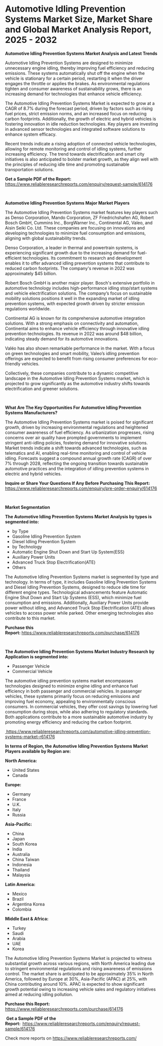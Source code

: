 <p><h1>Automotive Idling Prevention Systems Market Size, Market Share and Global Market Analysis Report, 2025 - 2032</h1></p><p><strong>Automotive Idling Prevention Systems Market Analysis and Latest Trends</strong></p>
<p><p>Automotive Idling Prevention Systems are designed to minimize unnecessary engine idling, thereby improving fuel efficiency and reducing emissions. These systems automatically shut off the engine when the vehicle is stationary for a certain period, restarting it when the driver engages the throttle or applies the brakes. As environmental regulations tighten and consumer awareness of sustainability grows, there is an increasing demand for technologies that enhance vehicle efficiency.</p><p>The Automotive Idling Prevention Systems Market is expected to grow at a CAGR of 8.7% during the forecast period, driven by factors such as rising fuel prices, strict emission norms, and an increased focus on reducing carbon footprints. Additionally, the growth of electric and hybrid vehicles is fostering innovation in idle reduction technologies. Key players are investing in advanced sensor technologies and integrated software solutions to enhance system efficacy.</p><p>Recent trends indicate a rising adoption of connected vehicle technologies, allowing for remote monitoring and control of idling systems, further increasing efficiency. The trend towards electrification and smart city initiatives is also anticipated to bolster market growth, as they align well with the principles of reducing idle time and promoting sustainable transportation solutions.</p></p>
<p><strong>Get a Sample PDF of the Report:&nbsp;</strong> <a href="https://www.reliableresearchreports.com/enquiry/request-sample/614176?utm_campaign=2395&utm_medium=2&utm_source=Github&utm_content=ia&utm_term=24032025&utm_id=automotive-idling-prevention-systems">https://www.reliableresearchreports.com/enquiry/request-sample/614176</a></p>
<p>&nbsp;</p>
<p><strong>Automotive Idling Prevention Systems Major Market Players</strong></p>
<p><p>The Automotive Idling Prevention Systems market features key players such as Denso Corporation, Mando Corporation, ZF Friedrichshafen AG, Robert Bosch GmbH, Cummins Inc., BorgWarner Inc., Continental AG, Valeo, and Aisin Seiki Co. Ltd. These companies are focusing on innovations and developing technologies to minimize fuel consumption and emissions, aligning with global sustainability trends.</p><p>Denso Corporation, a leader in thermal and powertrain systems, is experiencing significant growth due to the increasing demand for fuel-efficient technologies. Its commitment to research and development enables it to offer advanced idling prevention systems that contribute to reduced carbon footprints. The company's revenue in 2022 was approximately $45 billion.</p><p>Robert Bosch GmbH is another major player. Bosch's extensive portfolio in automotive technology includes high-performance idling stop/start systems and vehicle electrification solutions. The company’s focus on sustainable mobility solutions positions it well in the expanding market of idling prevention systems, with expected growth driven by stricter emission regulations worldwide.</p><p>Continental AG is known for its comprehensive automotive integration solutions. With a strong emphasis on connectivity and automation, Continental aims to enhance vehicle efficiency through innovative idling prevention technologies. Its revenue in 2022 was around $48 billion, indicating steady demand for its automotive innovations.</p><p>Valéo has also shown remarkable performance in the market. With a focus on green technologies and smart mobility, Valeo’s idling prevention offerings are expected to benefit from rising consumer preferences for eco-friendly vehicles.</p><p>Collectively, these companies contribute to a dynamic competitive landscape in the Automotive Idling Prevention Systems market, which is projected to grow significantly as the automotive industry shifts towards electrification and greener solutions.</p></p>
<p>&nbsp;</p>
<p><strong>What Are The Key Opportunities For Automotive Idling Prevention Systems Manufacturers?</strong></p>
<p><p>The Automotive Idling Prevention Systems market is poised for significant growth, driven by increasing environmental regulations and heightened consumer awareness of fuel efficiency. As urbanization progresses, rising concerns over air quality have prompted governments to implement stringent anti-idling policies, fostering demand for innovative solutions. Market trends indicate a shift towards advanced technologies, such as telematics and AI, enabling real-time monitoring and control of vehicle idling. Forecasts suggest a compound annual growth rate (CAGR) of over 7% through 2028, reflecting the ongoing transition towards sustainable automotive practices and the integration of idling prevention systems in electric and hybrid vehicles.</p></p>
<p><strong>Inquire or Share Your Questions If Any Before Purchasing This Report:</strong> <a href="https://www.reliableresearchreports.com/enquiry/pre-order-enquiry/614176?utm_campaign=2395&utm_medium=2&utm_source=Github&utm_content=ia&utm_term=24032025&utm_id=automotive-idling-prevention-systems">https://www.reliableresearchreports.com/enquiry/pre-order-enquiry/614176</a></p>
<p>&nbsp;</p>
<p><strong>Market Segmentation</strong></p>
<p><strong>The Automotive Idling Prevention Systems Market Analysis by types is segmented into:</strong></p>
<p><ul><li>by Type</li><li>Gasoline Idling Prevention System</li><li>Diesel Idling Prevention System</li><li>by Technology</li><li>Automatic Engine Shut Down and Start Up System(ESS)</li><li>Auxiliary Power Units</li><li>Advanced Truck Stop Electrification(ATE)</li><li>Others</li></ul></p>
<p><p>The Automotive Idling Prevention Systems market is segmented by type and technology. In terms of type, it includes Gasoline Idling Prevention Systems and Diesel Idling Prevention Systems, designed to reduce idle time for different engine types. Technological advancements feature Automatic Engine Shut Down and Start Up Systems (ESS), which minimize fuel consumption and emissions. Additionally, Auxiliary Power Units provide power without idling, and Advanced Truck Stop Electrification (ATE) allows vehicles to access power while parked. Other emerging technologies also contribute to this market.</p></p>
<p><strong>Purchase this Report:&nbsp;</strong><a href="https://www.reliableresearchreports.com/purchase/614176?utm_campaign=2395&utm_medium=2&utm_source=Github&utm_content=ia&utm_term=24032025&utm_id=automotive-idling-prevention-systems">https://www.reliableresearchreports.com/purchase/614176</a></p>
<p>&nbsp;</p>
<p><strong>The Automotive Idling Prevention Systems Market Industry Research by Application is segmented into:</strong></p>
<p><ul><li>Passenger Vehicle</li><li>Commercial Vehicle</li></ul></p>
<p><p>The automotive idling prevention systems market encompasses technologies designed to minimize engine idling and enhance fuel efficiency in both passenger and commercial vehicles. In passenger vehicles, these systems primarily focus on reducing emissions and improving fuel economy, appealing to environmentally conscious consumers. In commercial vehicles, they offer cost savings by lowering fuel consumption during stops, while also adhering to regulatory standards. Both applications contribute to a more sustainable automotive industry by promoting energy efficiency and reducing the carbon footprint.</p></p>
<p><a href="https://www.reliableresearchreports.com/automotive-idling-prevention-systems-market-r614176?utm_campaign=2395&utm_medium=2&utm_source=Github&utm_content=ia&utm_term=24032025&utm_id=automotive-idling-prevention-systems">&nbsp;https://www.reliableresearchreports.com/automotive-idling-prevention-systems-market-r614176</a></p>
<p><strong>In terms of Region, the Automotive Idling Prevention Systems Market Players available by Region are:</strong></p>
<p>
    <p> <strong> North America: </strong>
        <ul>
            <li>United States</li>
            <li>Canada</li>
        </ul>
        </p> 
    <p> <strong> Europe: </strong>
        <ul>
            <li>Germany</li>
            <li>France</li>
            <li>U.K.</li>
            <li>Italy</li>
            <li>Russia</li>
        </ul>
        </p> 
    <p> <strong> Asia-Pacific: </strong>
        <ul>
            <li>China</li>
            <li>Japan</li>
            <li>South Korea</li>
            <li>India</li>
            <li>Australia</li>
            <li>China Taiwan</li>
            <li>Indonesia</li>
            <li>Thailand</li>
            <li>Malaysia</li>
        </ul>
        </p> 
    <p> <strong> Latin America: </strong>
        <ul>
            <li>Mexico</li>
            <li>Brazil</li>
            <li>Argentina Korea</li>
            <li>Colombia</li>
        </ul>
        </p> 
    <p> <strong> Middle East & Africa: </strong>
        <ul>
            <li>Turkey</li>
            <li>Saudi</li>
            <li>Arabia</li>
            <li>UAE</li>
            <li>Korea</li>
        </ul>
    </p>
    </p>
<p><p>The Automotive Idling Prevention Systems Market is projected to witness substantial growth across various regions, with North America leading due to stringent environmental regulations and rising awareness of emissions control. The market share is anticipated to be approximately 35% in North America, followed by Europe at 30%, Asia-Pacific (APAC) at 25%, with China contributing around 10%. APAC is expected to show significant growth potential owing to increasing vehicle sales and regulatory initiatives aimed at reducing idling pollution.</p></p>
<p><strong>Purchase this Report: </strong><a href="https://www.reliableresearchreports.com/purchase/614176?utm_campaign=2395&utm_medium=2&utm_source=Github&utm_content=ia&utm_term=24032025&utm_id=automotive-idling-prevention-systems">https://www.reliableresearchreports.com/purchase/614176</a></p>
<p>&nbsp;<strong>Get a Sample PDF of the Report:&nbsp;&nbsp;</strong><a href="https://www.reliableresearchreports.com/enquiry/request-sample/614176?utm_campaign=2395&utm_medium=2&utm_source=Github&utm_content=ia&utm_term=24032025&utm_id=automotive-idling-prevention-systems">https://www.reliableresearchreports.com/enquiry/request-sample/614176</a></p>
<p><strong></strong></p>
<p>Check more reports on <a href="https://www.reliableresearchreports.com/?utm_campaign=2395&utm_medium=2&utm_source=Github&utm_content=ia&utm_term=24032025&utm_id=automotive-idling-prevention-systems">https://www.reliableresearchreports.com/</a></p>